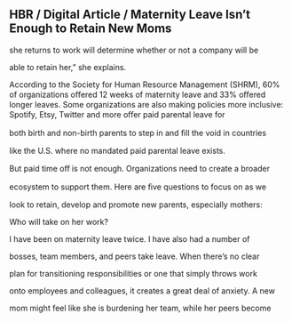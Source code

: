 ## HBR / Digital Article / Maternity Leave Isn’t Enough to Retain New Moms

she returns to work will determine whether or not a company will be

able to retain her,” she explains.

According to the Society for Human Resource Management (SHRM), 60% of organizations oﬀered 12 weeks of maternity leave and 33% oﬀered longer leaves. Some organizations are also making policies more inclusive: Spotify, Etsy, Twitter and more oﬀer paid parental leave for

both birth and non-birth parents to step in and ﬁll the void in countries

like the U.S. where no mandated paid parental leave exists.

But paid time oﬀ is not enough. Organizations need to create a broader

ecosystem to support them. Here are ﬁve questions to focus on as we

look to retain, develop and promote new parents, especially mothers:

Who will take on her work?

I have been on maternity leave twice. I have also had a number of

bosses, team members, and peers take leave. When there’s no clear

plan for transitioning responsibilities or one that simply throws work

onto employees and colleagues, it creates a great deal of anxiety. A new

mom might feel like she is burdening her team, while her peers become